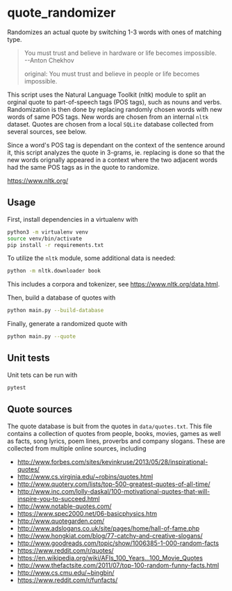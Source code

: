 # quote_randomizer
Randomizes an actual quote by switching 1-3 words with ones of matching type.
> You must trust and believe in hardware or life becomes impossible.  
> --Anton Chekhov  
>
> original: You must trust and believe in people or life becomes impossible.

This script uses the Natural Language Toolkit (nltk) module to split an orginal quote to part-of-speech tags (POS tags), such as nouns and verbs. Randomization is then done by replacing randomly chosen words with new words of same POS tags. New words are chosen from an internal `nltk` dataset. Quotes are chosen from a local `SQLite` database collected from several sources, see below.

Since a word's POS tag is dependant on the context of the sentence around it, this script analyzes the quote in 3-grams, ie. replacing is done so that the new words orignally appeared in a context where the two adjacent words had the same POS tags as in the quote to randomize.  

https://www.nltk.org/



## Usage
First, install dependencies in a virtualenv with
```bash
python3 -m virtualenv venv
source venv/bin/activate
pip install -r requirements.txt
```

To utilize the `nltk` module, some additional data is needed:
```bash
python -m nltk.downloader book
```
This includes a corpora and tokenizer, see https://www.nltk.org/data.html.

Then, build a database of quotes with
```bash
python main.py --build-database
```

Finally, generate a randomized quote with
```bash
python main.py --quote
```

## Unit tests
Unit tets can be run with
```bash
pytest
```

## Quote sources
The quote database is buit from the quotes in `data/quotes.txt`. This file contains a collection of quotes from people, books, movies, games
as well as facts, song lyrics, poem lines, proverbs and company slogans. These are collected from multiple online sources, including
* http://www.forbes.com/sites/kevinkruse/2013/05/28/inspirational-quotes/
* http://www.cs.virginia.edu/~robins/quotes.html
* http://www.quotery.com/lists/top-500-greatest-quotes-of-all-time/
* http://www.inc.com/lolly-daskal/100-motivational-quotes-that-will-inspire-you-to-succeed.html
* http://www.notable-quotes.com/
* https://www.spec2000.net/06-basicphysics.htm
* http://www.quotegarden.com/
* http://www.adslogans.co.uk/site/pages/home/hall-of-fame.php
* http://www.hongkiat.com/blog/77-catchy-and-creative-slogans/
* http://www.goodreads.com/topic/show/1006385-1-000-random-facts
* https://www.reddit.com/r/quotes/
* https://en.wikipedia.org/wiki/AFIs_100_Years...100_Movie_Quotes
* http://www.thefactsite.com/2011/07/top-100-random-funny-facts.html
* http://www.cs.cmu.edu/~bingbin/
* https://www.reddit.com/r/funfacts/
